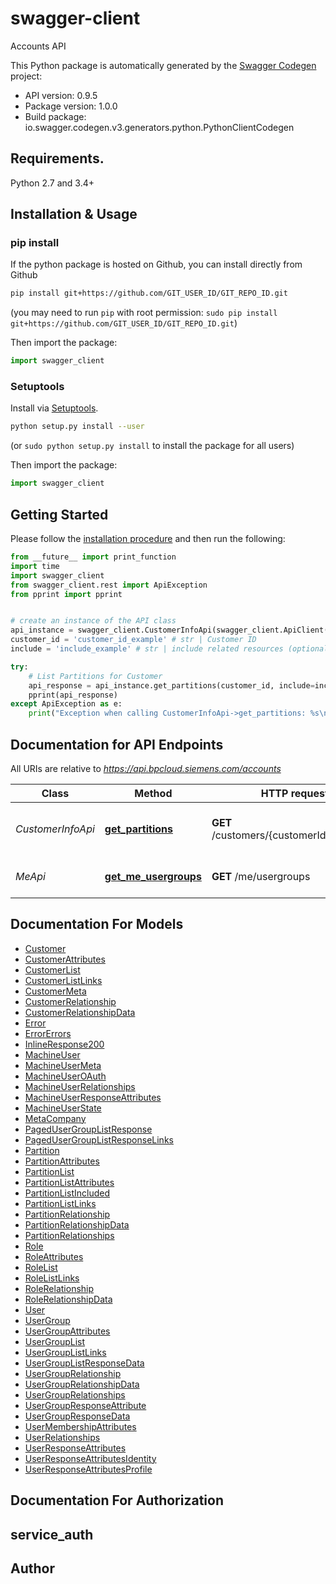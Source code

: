 # swagger-client
Accounts API 

This Python package is automatically generated by the [Swagger Codegen](https://github.com/swagger-api/swagger-codegen) project:

- API version: 0.9.5
- Package version: 1.0.0
- Build package: io.swagger.codegen.v3.generators.python.PythonClientCodegen

## Requirements.

Python 2.7 and 3.4+

## Installation & Usage
### pip install

If the python package is hosted on Github, you can install directly from Github

```sh
pip install git+https://github.com/GIT_USER_ID/GIT_REPO_ID.git
```
(you may need to run `pip` with root permission: `sudo pip install git+https://github.com/GIT_USER_ID/GIT_REPO_ID.git`)

Then import the package:
```python
import swagger_client 
```

### Setuptools

Install via [Setuptools](http://pypi.python.org/pypi/setuptools).

```sh
python setup.py install --user
```
(or `sudo python setup.py install` to install the package for all users)

Then import the package:
```python
import swagger_client
```

## Getting Started

Please follow the [installation procedure](#installation--usage) and then run the following:

```python
from __future__ import print_function
import time
import swagger_client
from swagger_client.rest import ApiException
from pprint import pprint


# create an instance of the API class
api_instance = swagger_client.CustomerInfoApi(swagger_client.ApiClient(configuration))
customer_id = 'customer_id_example' # str | Customer ID
include = 'include_example' # str | include related resources (optional)

try:
    # List Partitions for Customer
    api_response = api_instance.get_partitions(customer_id, include=include)
    pprint(api_response)
except ApiException as e:
    print("Exception when calling CustomerInfoApi->get_partitions: %s\n" % e)
```

## Documentation for API Endpoints

All URIs are relative to *https://api.bpcloud.siemens.com/accounts*

Class | Method | HTTP request | Description
------------ | ------------- | ------------- | -------------
*CustomerInfoApi* | [**get_partitions**](docs/CustomerInfoApi.md#get_partitions) | **GET** /customers/{customerId}/partitions | List Partitions for Customer
*MeApi* | [**get_me_usergroups**](docs/MeApi.md#get_me_usergroups) | **GET** /me/usergroups | Get the usergroups of caller

## Documentation For Models

 - [Customer](docs/Customer.md)
 - [CustomerAttributes](docs/CustomerAttributes.md)
 - [CustomerList](docs/CustomerList.md)
 - [CustomerListLinks](docs/CustomerListLinks.md)
 - [CustomerMeta](docs/CustomerMeta.md)
 - [CustomerRelationship](docs/CustomerRelationship.md)
 - [CustomerRelationshipData](docs/CustomerRelationshipData.md)
 - [Error](docs/Error.md)
 - [ErrorErrors](docs/ErrorErrors.md)
 - [InlineResponse200](docs/InlineResponse200.md)
 - [MachineUser](docs/MachineUser.md)
 - [MachineUserMeta](docs/MachineUserMeta.md)
 - [MachineUserOAuth](docs/MachineUserOAuth.md)
 - [MachineUserRelationships](docs/MachineUserRelationships.md)
 - [MachineUserResponseAttributes](docs/MachineUserResponseAttributes.md)
 - [MachineUserState](docs/MachineUserState.md)
 - [MetaCompany](docs/MetaCompany.md)
 - [PagedUserGroupListResponse](docs/PagedUserGroupListResponse.md)
 - [PagedUserGroupListResponseLinks](docs/PagedUserGroupListResponseLinks.md)
 - [Partition](docs/Partition.md)
 - [PartitionAttributes](docs/PartitionAttributes.md)
 - [PartitionList](docs/PartitionList.md)
 - [PartitionListAttributes](docs/PartitionListAttributes.md)
 - [PartitionListIncluded](docs/PartitionListIncluded.md)
 - [PartitionListLinks](docs/PartitionListLinks.md)
 - [PartitionRelationship](docs/PartitionRelationship.md)
 - [PartitionRelationshipData](docs/PartitionRelationshipData.md)
 - [PartitionRelationships](docs/PartitionRelationships.md)
 - [Role](docs/Role.md)
 - [RoleAttributes](docs/RoleAttributes.md)
 - [RoleList](docs/RoleList.md)
 - [RoleListLinks](docs/RoleListLinks.md)
 - [RoleRelationship](docs/RoleRelationship.md)
 - [RoleRelationshipData](docs/RoleRelationshipData.md)
 - [User](docs/User.md)
 - [UserGroup](docs/UserGroup.md)
 - [UserGroupAttributes](docs/UserGroupAttributes.md)
 - [UserGroupList](docs/UserGroupList.md)
 - [UserGroupListLinks](docs/UserGroupListLinks.md)
 - [UserGroupListResponseData](docs/UserGroupListResponseData.md)
 - [UserGroupRelationship](docs/UserGroupRelationship.md)
 - [UserGroupRelationshipData](docs/UserGroupRelationshipData.md)
 - [UserGroupRelationships](docs/UserGroupRelationships.md)
 - [UserGroupResponseAttribute](docs/UserGroupResponseAttribute.md)
 - [UserGroupResponseData](docs/UserGroupResponseData.md)
 - [UserMembershipAttributes](docs/UserMembershipAttributes.md)
 - [UserRelationships](docs/UserRelationships.md)
 - [UserResponseAttributes](docs/UserResponseAttributes.md)
 - [UserResponseAttributesIdentity](docs/UserResponseAttributesIdentity.md)
 - [UserResponseAttributesProfile](docs/UserResponseAttributesProfile.md)

## Documentation For Authorization


## service_auth



## Author


